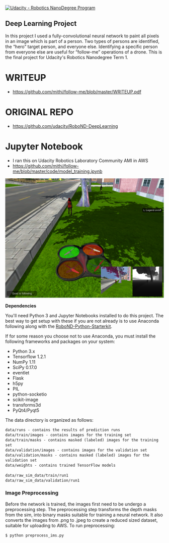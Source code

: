 [![Udacity - Robotics NanoDegree Program](https://s3-us-west-1.amazonaws.com/udacity-robotics/Extra+Images/RoboND_flag.png)](https://www.udacity.com/robotics)

## Deep Learning Project ##

In this project I used a fully-convolutional neural network to paint all pixels in an image which is part of a person. Two types of persons are identified, the “hero” target person, and everyone else. Identifying a specific person from everyone else are useful for “follow-me” operations of a drone. This is the final project for Udacity's Robotics Nanodegree Term 1. 

# WRITEUP
- https://github.com/mithi/follow-me/blob/master/WRITEUP.pdf

# ORIGINAL REPO
- https://github.com/udacity/RoboND-DeepLearning

# Jupyter Notebook 
- I ran this on Udacity Robotics Laboratory Community AMI in AWS 
- https://github.com/mithi/follow-me/blob/master/code/model_training.ipynb

[image_0]: ./docs/misc/sim_screenshot.png
![alt text][image_0] 

**Dependencies**

You'll need Python 3 and Jupyter Notebooks installed to do this project.  The best way to get setup with these if you are not already is to use Anaconda following along with the [RoboND-Python-Starterkit](https://github.com/udacity/RoboND-Python-StarterKit).

If for some reason you choose not to use Anaconda, you must install the following frameworks and packages on your system:
* Python 3.x
* Tensorflow 1.2.1
* NumPy 1.11
* SciPy 0.17.0
* eventlet 
* Flask
* h5py
* PIL
* python-socketio
* scikit-image
* transforms3d
* PyQt4/Pyqt5

The data directory is organized as follows:
```
data/runs - contains the results of prediction runs
data/train/images - contains images for the training set
data/train/masks - contains masked (labeled) images for the training set
data/validation/images - contains images for the validation set
data/validation/masks - contains masked (labeled) images for the validation set
data/weights - contains trained TensorFlow models

data/raw_sim_data/train/run1
data/raw_sim_data/validation/run1
```

### Image Preprocessing ###
Before the network is trained, the images first need to be undergo a preprocessing step. The preprocessing step transforms the depth masks from the sim, into binary masks suitable for training a neural network. It also converts the images from .png to .jpeg to create a reduced sized dataset, suitable for uploading to AWS. 
To run preprocessing:
```
$ python preprocess_ims.py
```

